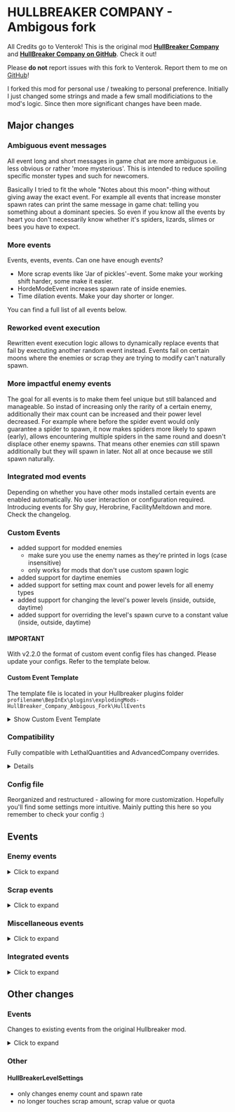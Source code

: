 # HULLBREAKER COMPANY - Ambigous fork

All Credits go to Venterok! This is the original mod [**HullBreaker Company**](https://thunderstore.io/c/lethal-company/p/Venterok/HullBreaker_Company/) and [**HullBreaker Company on GitHub**](https://github.com/Venterok/HullBreakerCompany). Check it out!

Please **do not** report issues with this fork to Venterok. Report them to me on [GitHub](https://github.com/YoBii/HullBreakerCompany/issues)!

I forked this mod for personal use / tweaking to personal preference. Initially I just changed some strings and made a few small modificiations to the mod's logic.
Since then more significant changes have been made.

## Major changes

### Ambiguous event messages
All event long and short messages in game chat are more ambiguous i.e. less obvious or rather 'more mysterious'. This is intended to reduce spoiling specific monster types and such for newcomers.

Basically I tried to fit the whole "Notes about this moon"-thing without giving away the exact event.
For example all events that increase monster spawn rates can print the same message in game chat: telling you something about a dominant species.
So even if you know all the events by heart you don't necessarily know whether it's spiders, lizards, slimes or bees you have to expect.

### More events
Events, events, events. Can one have enough events?
* More scrap events like 'Jar of pickles'-event. Some make your working shift harder, some make it easier.
* HordeModeEvent increases spawn rate of inside enemies.
* Time dilation events. Make your day shorter or longer.

You can find a full list of all events below.

### Reworked event execution
Rewritten event execution logic allows to dynamically replace events that fail by exectuting another random event instead.
Events fail on certain moons where the enemies or scrap they are trying to modify can't naturally spawn.

### More impactful enemy events
The goal for all events is to make them feel unique but still balanced and manageable.
So instad of increasing only the rarity of a certain enemy, additionally their max count can be increased and their power level decreased.
For example where before the spider event would only guarantee a spider to spawn, it now makes spiders more likely to spawn (early), allows encountering multiple spiders in the same round and doesn't displace other enemy spawns.
That means other enemies *can* still spawn additionally but they will spawn in later. Not all at once because we still spawn naturally.

### Integrated mod events
Depending on whether you have other mods installed certain events are enabled automatically. No user interaction or configuration required.
Introducing events for Shy guy, Herobrine, FacilityMeltdown and more. Check the changelog.

### Custom Events
* added support for modded enemies
	* make sure you use the enemy names as they're printed in logs (case insensitive)
	* only works for mods that don't use custom spawn logic
* added support for daytime enemies
* added support for setting max count and power levels for all enemy types
* added support for changing the level's power levels (inside, outside, daytime)
* added support for overriding the level's spawn curve to a constant value  (inside, outside, daytime)

#### IMPORTANT
With v2.2.0 the format of custom event config files has changed. Please update your configs. Refer to the template below.

#### Custom Event Template

The template file is located in your Hullbreaker plugins folder `profilename\BepInEx\plugins\explodingMods-HullBreaker_Company_Ambigous_Fork\HullEvents`
<details>
	<summary>Show Custom Event Template</summary>

```
# CustomEvent Template
# I recommend you create a copy of this template and edit that.
# The filename doesn't matter. You can name it whatever you like.

# Change the line below to [ENABLED] or delete it to enable this custom event. 
[DISABLED]

# EVENT ID - REQUIRED
# The internal event name
EventID = CustomEventName

# EVENT WEIGHT - REQUIRED
# Default weighted rarity of the event
EventWeight = 0

# MESSAGES - REQUIRED
# The long form message printed to in-game chat when the event is active
# You can add multiple messages separated by semicolon (first message; second message; ..)
InGameMessage = My first custom event chat message; My second custom event chat message

# SHORT MESSAGES - REQUIRED
# The short form message printed to in-game chat when the event is active
# You can add multiple messages separated by semicolon (FIRST; SECOND; ..)
InGameShortMessage = FIRST; SECOND; THIRD

# ENEMY LISTS
# Enemies followed by their modifiers, seperated by comma
# Event will be skipped when ONE or more of these are missing from the level's enemy list
# Format: enemyName:rarity:maxcount:power, ..
# enemyName: the name of the enemy. Must be identical to what's printed in hullbreaker logs/console
# rarity: the rarity to set (in % of the total enemy rarity i.e. 100 makes it 50:50), -1 to not change
# maxcount: spawn up to this amount, -1 to not change, can be omitted
# power: override the enemy's power level, -1 to not change, can be omitted

# INSIDE ENEMIES - OPTIONAL
# EXAMPLE: Centipede:100:10:-1, SandSpider:100:8:1
SpawnableEnemies = enemyName:rarity:maxcount:power, enemyName:rarity:maxcount:power

# OUTSIDE ENEMIES - OPTIONAL
# EXAMPLE: MouthDog:100:20:1, SandWorm:100:5:0
SpawnableOutsideEnemies = enemyName:rarity:maxcount:power, enemyName:rarity:maxcount:power

# DAYTIME ENEMIES - OPTIONAL
# EXAMPLE: RedLocustBees:-1:10:0
SpawnableDaytimeEnemies = enemyName:rarity

# SCRAP LIST - OPTIONAL
# List of scrap items and their rarity, seperated by comma
# Event will be skipped when ALL of these are missing from the level's loot table
# scrapName = the name of the scrap item. Must be identical to what's printed in hullbreaker logs/console
# rarity = the rarity to set (in % of the total scrap rarity i.e. 100 makes it 50:50) 
# EXAMPLE SpawnableScrap = Big Bolt:10, Cookie mold pan:20, Teeth:50
SpawnableScrap = scrapName:rarity

# MAX ENEMY POWER - OPTIONAL
# Increase the level's inside monster power cap by this number. Set to 0 to disable
GlobalPowerIncrease = 0

# MAX OUTSIDE ENEMY POWER - OPTIONAL
# Increase the level's outside monster power cap by this number. Set to 0 to disable
GlobalOutsidePowerIncrease = 0

# MAX DAYTIME ENEMY POWER - OPTIONAL
# Increase the level's daytime monster power cap by this number. Set to 0 to disable
GlobalDaytimePowerIncrease = 0

# ENEMY SPAWN RATE OVERRIDE - OPTIONAL
# Override the global spawn rate to a constant value. Think number of enemies to spawn per wave. 256 will spawn everything instantly. Set to 0 to disable
GlobalInsideSpawnRateOverride = 0 

# OUTSIDE ENEMY SPAWN RATE OVERRIDE - OPTIONAL
# Override the global outside spawn rate to a constant value. 256 will front load the outside enemy spawning. Set to 0 to disable
GlobalOutsideSpawnRateOverride = 0

# DAYTIME ENEMY SPAWN RATE OVERRIDE - OPTIONAL
# Override the global daytime spawn rate to a constant value. Think number of enemies to spawn per wave. 256 will spawn everything instantly. Set to 0 to disable
GlobalDaytimeSpawnRateOverride = 0
```
</details>

### Compatibility
Fully compatible with LethalQuantities and AdvancedCompany overrides.
<details>

Using these mods you can allow events that are otherwise not available on certain moons by setting the respective monster or scrap rarity to at least `1`.
For example with vanilla moon configuration you can't get Jester event on Experimentation because Jesters don't spawn there.
Using the tool of your choice set the Jester's rarity to `1` or any larger number. This will enable the Jester event on that moon.
</details>

### Config file
Reorganized and restructured - allowing for more customization. Hopefully you'll find some settings more intuitive.
Mainly putting this here so you remember to check your config :)


## Events

### Enemy events
<details>
	<summary>Click to expand</summary>

All enemy events increase the repective enemy's spawn chance. Some additionally increase their max count and decrease their power level to varying degrees.

They are designed to be impactful and create unique situations but still be manageable overall. Check your logs for what is changed exactly. 

Event | Details
------ | ------
Arachnophobia   | Bunker spiders are more likely to spawn. There can be two or even more. Recommended mod: Arachnophilia
Bee   | Bee hives are more likely to spawn and you can find a lot of them. This also increases daytime enemy spawns overall (take note LQ users).
Butler   | Butler spawns more likely and there's potentially more of them. They don't count to overall enemy cap.
Crawler  | Crawler spawns more frequently and has redcued power level. Max count unchanged (vanilla is 4)
DevochkaPizdec  | Ghost girls spawn more frequently and there can be more than one. Don't loose your head out there.
FlowerMan   | Brackens spawn more frequently and in larger quantities. They often move together but can separate and give you a really bad time.
Hell   | Jesters. Yes, multiple. Good luck.
HoarderBug   | Hoarding Bugs spawn a lot more frequently and in much larger quantities. It's a race for scrap - who will capture the most?
Lizards   | Puffers / Spore Lizards are more likely to spawn and there's more of them. They don't count to overall enemy cap.
Masked   | Masked enemy are more likely to spawn and there's more of them. They don't count to overall enemy cap.
Nutcracker   | Nutcrackers are more likely to spawn and there's more of them. They don't count to overall enemy cap.
Slime   | Hygrodere / Blobs spawn more frequently and in much larger quantities. Recommended mod: RandomSlimeColor, RandomEnemiesSize.
SpringMan   | Coil-heads are more likely to spawn and there can be a lot of them. Keep you eyes peeled.
</details>

### Scrap events
<details>
	<summary>Click to expand</summary>

Scrap events generally change the weights of certain scrap in the loot table to make them more common.

Most of these have been made with ImmersiveScrap in mind. They work perfectly fine without but balance might be off.

Event | Details
------ | ------
Armday   | Incerases spawn chance of heavy loot
BabkinPogreb   | Spawns a lot of pickle jars
ChristmasEve   | Spawns a lot of presents
Clownshow (Girl)   | Spawns a lot of scrap that can make noise like horns
DayDrinking   | Spawns a lot of alcoholic beverages
LuckyDay   | Increases chance for very valuable loot to spawn
SelfDefense   | Spawns a lot of weapon-like scrap items
</details>


### Miscellaneous events
<details>
	<summary>Click to expand</summary>

Traps events, time events and even some gameplay changing events.

You might need to change your strategy so keep your eyes open for these!

Event | Details
------ | ------
EnemyBounty   | The company pays money for killing monsters. Per enemy reward + final reward (configurable, read below)
HackedTurrets   | All turrets are permanently disabled
HordeMode   | Spawns enemies early and in large amounts
HullBreak   | Take a break. The company sends a bonus payment
LandMine   | Spawns a lot of landmines
NothingEvent | This is used to balance the chance of any event occuring. This event = no event
OnAPowderKeg  | Spawns more landmines. Landmines will randomly explode throughout the day.
OneForAll  | When the first crew member dies, the ship's autopilot is immediately instructed to leave (like voting, you have two hours)
OpenTheNoor  | All big security doors start in closed state
OutSideEnemyDay  | Frontloads outside enemy spawns to occur early in the day. Like eclipsed but only outside.
SpikeTrap  | Spawns a lot of spike traps (might have no effect in some custom interiors)
TimeAnomaly  | Time passes faster
TimeDilation  | Time passes slower
TurretEvent  | Spawns a lot of turrets

</details>

### Integrated events
<details>
	<summary>Click to expand</summary>

List of events integrated with others mods (from all event categories). 

Event | Required Mod | Details
------ | ------ | ------
Boomba   | LethalThings | Increases boomba spawn chance and max count significantly.
Herobrine   | HerobrineMod | Increases Herobrine spawn chance. Can spawn  up to 2. Doesn't count towards power level.
ShyGuyEvent  | Scopophobia | Increases ShyGuy spawn chance and allows more to spawn - drastically increasing chance of actually finding one.
Meltdown   | FacilityMeltdown | Will trigger the meltdown event sometime during the day (random between early noon and midnight)
AC_Bunny  | AdvancedCompany | Increases spawn chance of AdvancedCompany unique item: Bunny ears
AC_Controller  | AdvancedCompany | Increases spawn chance of AdvancedCompany unique item: Controller (Pietsmiet)
AC_RGBShoes  | AdvancedCompany | Increases spawn chance of AdvancedCompany unique item: Light Shoes
</details>

## Other changes

### Events

Changes to existing events from the original Hullbreaker mod.
<details>
	<summary>Click to expand</summary>

#### EnemyBountyEvent
* The amount of credits rewarded for each kill is now random. Similar to an above average scrap item
	* Min/Max is configurable
* The amount rewarded will show in game chat
* New config: Limit the amount of rewards. The final reward will pay 150% of Max
 
#### HullBreakEvent
* The amount of bonus credits you receive is now random
	* Min/Max is configurable
* The amount will show in game chat

#### NothingEvent
* When the mod randomly selects _NothingEvent_ (no event) the event message is omitted from chat. With event counts this makes it so events seem more random especially when combined with the option that increments the number of events every day. With high `EventCount` it simply prevents flooding the chat with empty lines from NothingEvent to a point where things become unreadable. This depends on your configuration (event count and event weights) of course
* When all events on a given day are NothingEvent the entire NOTES ABOUT MOON section is omitted from game chat

#### OnAPowderKegEvent
* Now explodes mines periodically. Respects custom day lengths

#### Readded events
* TurretsEvent, OneForAllEvent, MaskedEvent
</details>

### Other
#### HullBreakerLevelSettings
* only changes enemy count and spawn rate
* no longer touches scrap amount, scrap value or quota